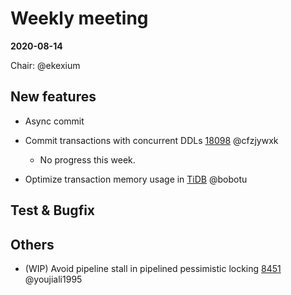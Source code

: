 # Weekly meeting

**2020-08-14**

Chair: @ekexium

## New features

* Async commit

  
* Commit transactions with concurrent DDLs [18098](https://github.com/pingcap/tidb/issues/18098) @cfzjywxk
  - No progress this week.

* Optimize transaction memory usage in [TiDB](https://github.com/pingcap/tidb/projects/54) @bobotu
	
## Test & Bugfix

## Others

* (WIP) Avoid pipeline stall in pipelined pessimistic locking [8451](https://github.com/tikv/tikv/pull/8451) @youjiali1995
